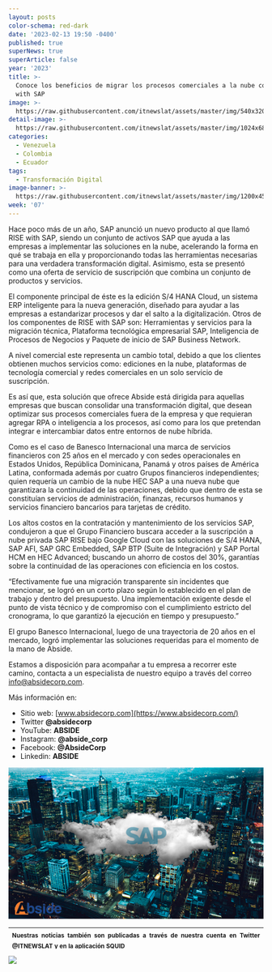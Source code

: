 ```yaml
---
layout: posts
color-schema: red-dark
date: '2023-02-13 19:50 -0400'
published: true
superNews: true
superArticle: false
year: '2023'
title: >-
  Conoce los beneficios de migrar los procesos comerciales a la nube con RISE
  with SAP
image: >-
  https://raw.githubusercontent.com/itnewslat/assets/master/img/540x320/Abside-SAP-Articulo-p.jpg
detail-image: >-
  https://raw.githubusercontent.com/itnewslat/assets/master/img/1024x680/Abside-SAP-Articulo-g.jpg
categories:
  - Venezuela
  - Colombia
  - Ecuador
tags:
  - Transformación Digital
image-banner: >-
  https://raw.githubusercontent.com/itnewslat/assets/master/img/1200x450/Abside-SAP-Articulo.jpg
week: '07'
---
```

Hace poco más de un año, SAP anunció un nuevo producto al que llamó RISE with SAP, siendo un conjunto de activos SAP que ayuda a las empresas a implementar las soluciones en la nube, acelerando la forma en qué se trabaja en ella y proporcionando todas las herramientas necesarias para una verdadera transformación digital.
Asimismo, esta se presentó como una oferta de servicio de suscripción que combina un conjunto de productos y servicios. 

El componente principal de éste es la edición S/4 HANA Cloud, un sistema ERP inteligente para la nueva generación, diseñado para ayudar a las empresas a estandarizar procesos y dar el salto a la digitalización. Otros de los componentes de RISE with SAP son: Herramientas y servicios para la migración técnica, Plataforma tecnológica empresarial SAP, Inteligencia de Procesos de Negocios y Paquete de inicio de SAP Business Network.

A nivel comercial este representa un cambio total, debido a que los clientes obtienen muchos servicios como: ediciones en la nube, plataformas de tecnología comercial y redes comerciales en un solo servicio de suscripción. 

Es así que, esta solución que ofrece Abside está dirigida para aquellas empresas que buscan consolidar una transformación digital, que desean optimizar sus procesos comerciales fuera de la empresa y que requieran agregar RPA o inteligencia a los procesos, así como para los que pretendan integrar e intercambiar datos entre entornos de nube híbrida.

Como es el caso de Banesco Internacional una marca de servicios financieros con 25 años en el mercado y con sedes operacionales en Estados Unidos, República Dominicana, Panamá y otros países de América Latina, conformada además por cuatro Grupos financieros independientes; quien requería un cambio de la nube HEC SAP a una nueva nube que garantizara la continuidad de las operaciones, debido que dentro de esta se constituían servicios de administración, finanzas, recursos humanos y servicios financiero bancarios para tarjetas de crédito. 

Los altos costos en la contratación y mantenimiento de los servicios SAP, condujeron a que el Grupo Financiero buscara acceder a la suscripción a nube privada SAP RISE bajo Google Cloud con las soluciones de S/4 HANA, SAP AFI, SAP GRC Embedded, SAP BTP (Suite de Integración) y SAP Portal HCM en HEC Advanced; buscando un ahorro de costos del 30%, garantías sobre la continuidad de las operaciones con eficiencia en los costos.

“Efectivamente fue una migración transparente sin incidentes que mencionar, se logró en un corto plazo según lo establecido en el plan de trabajo y dentro del presupuesto. Una implementación exigente desde el punto de vista técnico y de compromiso con el cumplimiento estricto del cronograma, lo que garantizó la ejecución en tiempo y presupuesto.”

El grupo Banesco Internacional, luego de una trayectoria de 20 años en el mercado, logró implementar las soluciones requeridas para el momento de la mano de Abside.

Estamos a disposición para acompañar a tu empresa a recorrer este camino, contacta a un especialista de nuestro equipo a través del correo info@absidecorp.com.

Más información en: 

- Sitio web: [www.absidecorp.com](https://www.absidecorp.com/)
- Twitter **@absidecorp**
- YouTube: **ABSIDE**
- Instagram: **@abside_corp**
- Facebook: **@AbsideCorp**
- Linkedin: **ABSIDE**

![](https://raw.githubusercontent.com/itnewslat/assets/master/img/540x320/Abside-SAP-Articulo-p.jpg)

<table style="height: 42px;" width="569">
<tbody>
<tr>
<td style="text-align: justify;"><sub><strong>Nuestras noticias también son publicadas a través de nuestra cuenta en Twitter <a href="https://twitter.com/itnewslat?lang=es">@ITNEWSLAT</a> y en la aplicación <a href="https://squidapp.co/en/">SQUID</a></strong></sub></td>
</tr>
</tbody>
</table>

<img src="https://tracker.metricool.com/c3po.jpg?hash=56f88a41e39ab42c063cc51676587a04"/>
